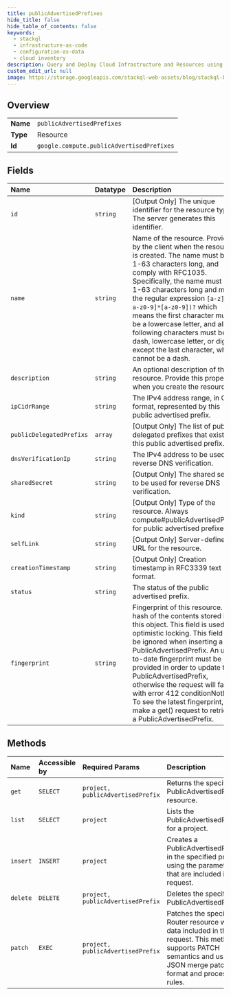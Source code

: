 ```yaml
---
title: publicAdvertisedPrefixes
hide_title: false
hide_table_of_contents: false
keywords:
  - stackql
  - infrastructure-as-code
  - configuration-as-data
  - cloud inventory
description: Query and Deploy Cloud Infrastructure and Resources using SQL
custom_edit_url: null
image: https://storage.googleapis.com/stackql-web-assets/blog/stackql-blog-post-featured-image.png
---
```

  
    

## Overview
<table><tbody>
<tr><td><b>Name</b></td><td><code>publicAdvertisedPrefixes</code></td></tr>
<tr><td><b>Type</b></td><td>Resource</td></tr>
<tr><td><b>Id</b></td><td><code>google.compute.publicAdvertisedPrefixes</code></td></tr>
</tbody></table>

## Fields
| Name | Datatype | Description |
|:-----|:---------|:------------|
| `id` | `string` | [Output Only] The unique identifier for the resource type. The server generates this identifier. |
| `name` | `string` | Name of the resource. Provided by the client when the resource is created. The name must be 1-63 characters long, and comply with RFC1035. Specifically, the name must be 1-63 characters long and match the regular expression `[a-z]([-a-z0-9]*[a-z0-9])?` which means the first character must be a lowercase letter, and all following characters must be a dash, lowercase letter, or digit, except the last character, which cannot be a dash. |
| `description` | `string` | An optional description of this resource. Provide this property when you create the resource. |
| `ipCidrRange` | `string` | The IPv4 address range, in CIDR format, represented by this public advertised prefix. |
| `publicDelegatedPrefixs` | `array` | [Output Only] The list of public delegated prefixes that exist for this public advertised prefix. |
| `dnsVerificationIp` | `string` | The IPv4 address to be used for reverse DNS verification. |
| `sharedSecret` | `string` | [Output Only] The shared secret to be used for reverse DNS verification. |
| `kind` | `string` | [Output Only] Type of the resource. Always compute#publicAdvertisedPrefix for public advertised prefixes. |
| `selfLink` | `string` | [Output Only] Server-defined URL for the resource. |
| `creationTimestamp` | `string` | [Output Only] Creation timestamp in RFC3339 text format. |
| `status` | `string` | The status of the public advertised prefix. |
| `fingerprint` | `string` | Fingerprint of this resource. A hash of the contents stored in this object. This field is used in optimistic locking. This field will be ignored when inserting a new PublicAdvertisedPrefix. An up-to-date fingerprint must be provided in order to update the PublicAdvertisedPrefix, otherwise the request will fail with error 412 conditionNotMet. To see the latest fingerprint, make a get() request to retrieve a PublicAdvertisedPrefix. |
## Methods
| Name | Accessible by | Required Params | Description |
|:-----|:--------------|:----------------|:------------|
| `get` | `SELECT` | `project, publicAdvertisedPrefix` | Returns the specified PublicAdvertisedPrefix resource. |
| `list` | `SELECT` | `project` | Lists the PublicAdvertisedPrefixes for a project. |
| `insert` | `INSERT` | `project` | Creates a PublicAdvertisedPrefix in the specified project using the parameters that are included in the request. |
| `delete` | `DELETE` | `project, publicAdvertisedPrefix` | Deletes the specified PublicAdvertisedPrefix |
| `patch` | `EXEC` | `project, publicAdvertisedPrefix` | Patches the specified Router resource with the data included in the request. This method supports PATCH semantics and uses JSON merge patch format and processing rules. |
